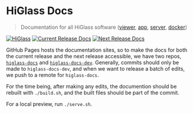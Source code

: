 # HiGlass Docs

> Documentation for all HiGlass software ([viewer][hgv], [app][hga], [server][hgs], [docker][hgd])

[![HiGlass](https://img.shields.io/badge/higlass-👍-blue.svg)](http://higlass.io)
[![Current Release Docs](https://img.shields.io/badge/docs-blue.svg)](http://docs.higlass.io/)
[![Next Release Docs](https://img.shields.io/badge/dev-docs-blue.svg)](http://dev-docs.higlass.io/)

GitHub Pages hosts the documentation sites, so to make the docs for both the current release and the next release accessible,
we have two repos, [`higlass-docs`](https://github.com/higlass/higlass-docs) and
[`higlass-docs-dev`](https://github.com/higlass/higlass-docs-dev).
Generally, commits should only be made to `higlass-docs-dev`, and when we want to release a batch of edits,
we push to a remote for `higlass-docs`.

For the time being, after making any edits, the documention should be rebuilt with `./build.sh`,
and the built files should be part of the commit.

For a local preview, run `./serve.sh`.

[hga]: https://github.com/higlass/higlass-app
[hgd]: https://github.com/higlass/higlass-docker
[hgs]: https://github.com/higlass/higlass-server
[hgv]: https://github.com/higlass/higlass
